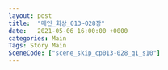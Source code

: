 ```yaml
---
layout: post
title:  "메인_회상_013~028장"
date:   2021-05-06 16:00:00 +0000
categories: Main
Tags: Story Main
SceneCode: ["scene_skip_cp013-028_q1_s10"]
---
```

